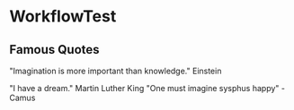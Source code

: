 # WorkflowTest

## Famous Quotes

"Imagination is more important than knowledge." Einstein

"I have a dream." Martin Luther King
"One must imagine sysphus happy" - Camus